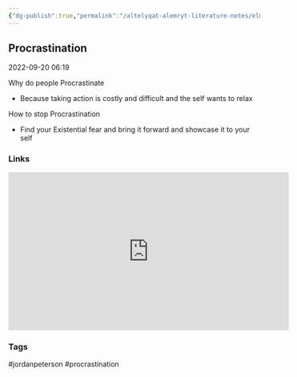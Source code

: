 ```yaml
---
{"dg-publish":true,"permalink":"/altelyqat-alemryt-literature-notes/elm-alnfs-psychology/procrastination/"}
---
```


## Procrastination

2022-09-20 06:19

Why do people Procrastinate 

- Because taking action is costly and difficult and the self wants to relax

How to stop Procrastination

- Find your Existential fear and bring it forward and showcase it to your self


### Links
<iframe width="560" height="315" src="https://www.youtube.com/embed/VyNGH36p-28" title="YouTube video player" frameborder="0" allow="accelerometer; autoplay; clipboard-write; encrypted-media; gyroscope; picture-in-picture" allowfullscreen></iframe>

### Tags
#jordanpeterson  #procrastination

